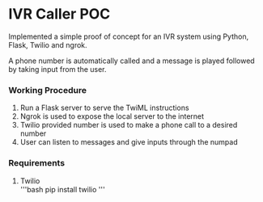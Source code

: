 <h1>IVR Caller POC</h1>
<p>Implemented a simple proof of concept for an IVR system using Python, Flask, Twilio and ngrok.</p>

<p>A phone number is automatically called and a message is played followed by taking input from the user.</p>

<h3>Working Procedure</h3>
<ol>
  <li>Run a Flask server to serve the TwiML instructions</li>
  <li>Ngrok is used to expose the local server to the internet</li>
  <li>Twilio provided number is used to make a phone call to a desired number</li>
  <li>User can listen to messages and give inputs through the numpad</li>
</ol>

<h3>Requirements</h3>
<ol>
  <li>Twilio <br>
  '''bash
  pip install twilio
  '''</li>
  
</ol>
